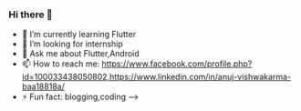 ### Hi there 👋
- 🌱 I’m currently learning Flutter
- 🤔 I’m looking for internship
- 💬 Ask me about Flutter,Android
- 📫 How to reach me: https://www.facebook.com/profile.php?id=100033438050802,https://www.linkedin.com/in/anuj-vishwakarma-baa18818a/
- ⚡ Fun fact: blogging,coding
-->
